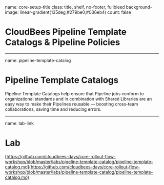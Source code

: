 name: core-setup-title
class: title, shelf, no-footer, fullbleed
background-image: linear-gradient(135deg,#279be0,#036eb4)
count: false

# CloudBees Pipeline Template Catalogs & Pipeline Policies

---
name: pipeline-template-catalog

# Pipeline Template Catalogs

Pipeline Template Catalogs help ensure that Pipeline jobs conform to organizational standards and in combination with Shared Libraries are an easy way to make their Pipelines reusable — boosting cross-team collaborations, saving time and reducing errors.

---
name: lab-link

# Lab

[https://github.com/cloudbees-days/core-rollout-flow-workshop/blob/master/labs/pipeline-template-catalog/pipeline-template-catalog.md](https://github.com/cloudbees-days/core-rollout-flow-workshop/blob/master/labs/pipeline-template-catalog/pipeline-template-catalog.md)
